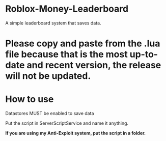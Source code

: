 # Roblox-Money-Leaderboard
A simple leaderboard system that saves data.

# Please copy and paste from the .lua file because that is the most up-to-date and recent version, the release will not be updated.

# How to use

Datastores MUST be enabled to save data

Put the script in ServerScriptService and name it anything.

**If you are using my Anti-Exploit system, put the script in a folder.**
